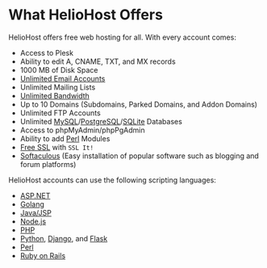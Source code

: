 # What HelioHost Offers

HelioHost offers free web hosting for all. With every account comes:

* Access to Plesk
* Ability to edit A, CNAME, TXT, and MX records
* 1000 MB of Disk Space
* [Unlimited Email Accounts](../features/unlimited-email-accounts.md)
* Unlimited Mailing Lists
* [Unlimited Bandwidth](../features/unlimited-bandwidth.md)
* Up to 10 Domains (Subdomains, Parked Domains, and Addon Domains)
* Unlimited FTP Accounts
* Unlimited [MySQL](../management/mysql.md)/[PostgreSQL](../features/postgresql.md)/[SQLite](../features/sqlite.md) Databases
* Access to phpMyAdmin/phpPgAdmin
* Ability to add [Perl](../tutorials/perl.md) Modules
* [Free SSL](/management/ssl.md) with `SSL It!`
* [Softaculous](../features/softaculous.md) (Easy installation of popular software such as blogging and forum platforms)

HelioHost accounts can use the following scripting languages:

* [ASP.NET](../features/asp.net.md)
* [Golang](../tutorials/golang.md)
* [Java/JSP](../features/java.md)
* [Node.js](../tutorials/node.js/README.md)
* [PHP](../features/php.md)
* [Python](../features/python.md), [Django](../tutorials/django.md), and [Flask](../tutorials/flask.md)
* [Perl](../tutorials/perl.md)
* [Ruby on Rails](../tutorials/ror.md)
